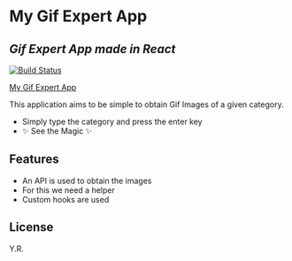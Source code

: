 # My Gif Expert App
## _Gif Expert App made in React_



[![Build Status](https://travis-ci.org/joemccann/dillinger.svg?branch=master)](https://travis-ci.org/joemccann/dillinger)

[My Gif Expert App]

This application aims to be simple to obtain Gif Images of a given category.

- Simply type the category and press the enter key
- ✨   See  the Magic ✨

## Features

- An API is used to obtain the images
- For this we need a helper
- Custom hooks are used


## License

Y.R.

[My Gif Expert App]: <https://pxnditxyr.github.io/05-Gif-Expert-App/>
